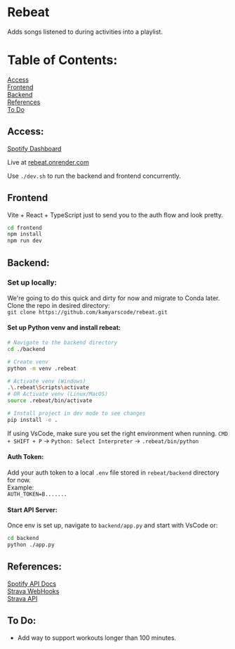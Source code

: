 # Rebeat

Adds songs listened to during activities into a playlist.

# Table of Contents:
[Access](#access)  
[Frontend](#frontend)  
[Backend](#backend)  
[References](#references)  
[To Do](#to-do)  

## Access:
[Spotify Dashboard](https://developer.spotify.com/dashboard/3127926c771c495897441b4e1a3ab7d8/settings)

Live at [rebeat.onrender.com](https://rebeat.onrender.com)

Use `./dev.sh` to run the backend and frontend concurrently.

## Frontend

Vite + React + TypeScript just to send you to the auth flow and look pretty.

```bash
cd frontend
npm install
npm run dev
```

## Backend:

### Set up locally:

We're going to do this quick and dirty for now and migrate to Conda later.  
Clone the repo in desired directory:  
`git clone https://github.com/kamyarscode/rebeat.git`

#### Set up Python venv and install rebeat:

```bash
# Navigate to the backend directory
cd ./backend

# Create venv
python -m venv .rebeat

# Activate venv (Windows)
.\.rebeat\Scripts\activate
# OR Activate venv (Linux/MacOS)
source .rebeat/bin/activate

# Install project in dev mode to see changes
pip install -e .
```

If using VsCode, make sure you set the right environment when running.
`CMD + SHIFT + P` -> `Python: Select Interpreter` -> `.rebeat/bin/python`

#### Auth Token:

Add your auth token to a local `.env` file stored in `rebeat/backend` directory for now.  
Example:  
`AUTH_TOKEN=B.......`

#### Start API Server:

Once env is set up, navigate to `backend/app.py` and start with VsCode or:

```bash
cd backend
python ./app.py
```

## References:
[Spotify API Docs](https://developer.spotify.com/documentation/web-api)  
[Strava WebHooks](https://developers.strava.com/docs/webhooks/)  
[Strava API](https://developers.strava.com/docs/reference/)  

## To Do:

- Add way to support workouts longer than 100 minutes.
